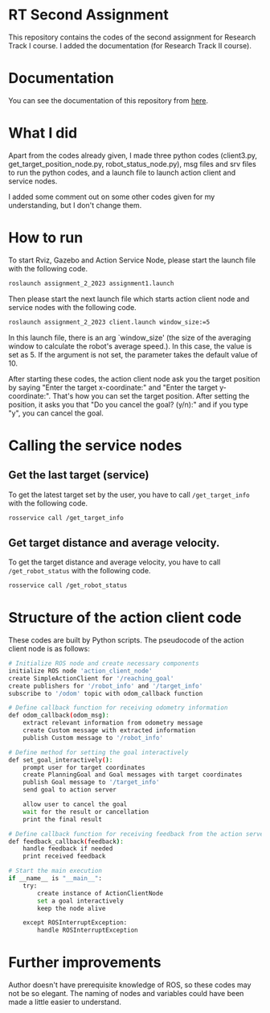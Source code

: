 # RT Second Assignment
This repository contains the codes of the second assignment for Research Track I course.
I added the documentation (for Research Track Ⅱ course).

# Documentation
You can see the documentation of this repository from [here](https://mezool.github.io/RT_assignment_2/). 

# What I did
Apart from the codes already given, I made three python codes (client3.py, get_target_position_node.py, robot_status_node.py), msg files and srv files to run the python codes, and a launch file to launch action client and service nodes.

I added some comment out on some other codes given for my understanding, but I don't change them.

# How to run
To start Rviz, Gazebo and Action Service Node, please start the launch file with the following code. 
```bash
roslaunch assignment_2_2023 assignment1.launch
```
Then please start the next launch file which starts action client node and service nodes with the following code.
```bash
roslaunch assignment_2_2023 client.launch window_size:=5
```
In this launch file, there is an arg `window_size' (the size of the averaging window to calculate the robot's average speed.). In this case, the value is set as 5. If the argument is not set, the parameter takes the default value of 10.

After starting these codes, the action client node ask you the target position by saying "Enter the target x-coordinate:" and "Enter the target y-coordinate:". That's how you can set the target position.
After setting the position, it asks you that "Do you cancel the goal? (y/n):" and if you type "y", you can cancel the goal.

# Calling the service nodes
## Get the last target (service)
To get the latest target set by the user, you have to call `/get_target_info` with the following code.
```bash
rosservice call /get_target_info
```
## Get target distance and average velocity.
To get the target distance and average velocity, you have to call `/get_robot_status` with the following code.
```bash
rosservice call /get_robot_status
```

# Structure of the action client code
These codes are built by Python scripts.
The pseudocode of the action client node is as follows:
```bash
# Initialize ROS node and create necessary components
initialize ROS node 'action_client_node'
create SimpleActionClient for '/reaching_goal'
create publishers for '/robot_info' and '/target_info'
subscribe to '/odom' topic with odom_callback function

# Define callback function for receiving odometry information
def odom_callback(odom_msg):
    extract relevant information from odometry message
    create Custom message with extracted information
    publish Custom message to '/robot_info'

# Define method for setting the goal interactively
def set_goal_interactively():
    prompt user for target coordinates
    create PlanningGoal and Goal messages with target coordinates
    publish Goal message to '/target_info'
    send goal to action server

    allow user to cancel the goal
    wait for the result or cancellation
    print the final result

# Define callback function for receiving feedback from the action server
def feedback_callback(feedback):
    handle feedback if needed
    print received feedback

# Start the main execution
if __name__ is "__main__":
    try:
        create instance of ActionClientNode
        set a goal interactively
        keep the node alive

    except ROSInterruptException:
        handle ROSInterruptException
```

# Further improvements
Author doesn't have prerequisite knowledge of ROS, so these codes may not be so elegant. The naming of nodes and variables could have been made a little easier to understand.

